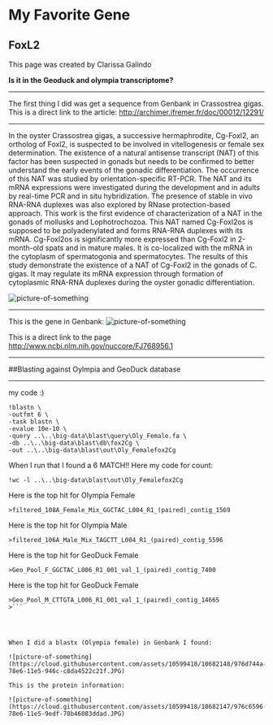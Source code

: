 # My Favorite Gene
## FoxL2

This page was created by Clarissa Galindo

**Is it in the Geoduck and olympia transcriptome?**

---

The first thing I did was get a sequence from Genbank in Crassostrea gigas.
This is a direct link to the article:
<http://archimer.ifremer.fr/doc/00012/12291/>

---

In the oyster Crassostrea gigas, a successive hermaphrodite, Cg-Foxl2, an ortholog of Foxl2, is suspected to be involved in vitellogenesis or female sex determination. The existence of a natural antisense transcript (NAT) of this factor has been suspected in gonads but needs to be confirmed to better understand the early events of the gonadic differentiation. The occurrence of this NAT was studied by orientation-specific RT-PCR. The NAT and its mRNA expressions were investigated during the development and in adults by real-time PCR and in situ hybridization. The presence of stable in vivo RNA-RNA duplexes was also explored by RNase protection-based approach. This work is the first evidence of characterization of a NAT in the gonads of mollusks and Lophotrochozoa. This NAT named Cg-Foxl2os is supposed to be polyadenylated and forms RNA-RNA duplexes with its mRNA. Cg-Foxl2os is significantly more expressed than Cg-Foxl2 in 2-month-old spats and in mature males. It is co-localized with the mRNA in the cytoplasm of spermatogonia and spermatocytes. The results of this study demonstrate the existence of a NAT of Cg-Foxl2 in the gonads of C. gigas. It may regulate its mRNA expression through formation of cytoplasmic RNA-RNA duplexes during the oyster gonadic differentiation.


![picture-of-something](https://cloud.githubusercontent.com/assets/10599418/10682150/9770d46e-78e6-11e5-84f4-8b47bc210283.JPG)

---
This is the gene in Genbank:
![picture-of-something](https://cloud.githubusercontent.com/assets/10599418/10682149/976f6d7c-78e6-11e5-9b67-b5f1e29d3640.JPG)

This is a direct link to the page
<http://www.ncbi.nlm.nih.gov/nuccore/FJ768956.1>

---

##Blasting against Oylmpia and GeoDuck database

---
my code :)

``` 
!blastn \
-outfmt 6 \
-task blastn \
-evalue 10e-10 \
-query ..\..\big-data\blast\query\Oly_Female.fa \
-db ..\..\big-data\blast\db\fox2Cg \
-out ..\..\big-data\blast\out\Oly_Femalefox2Cg
```

When I run that I found a 6 MATCH!!
Here my code for count:

```
!wc -l ..\..\big-data\blast\out\Oly_Femalefox2Cg
```

Here is the top hit for Olympia Female

```
>filtered_108A_Female_Mix_GGCTAC_L004_R1_(paired)_contig_1569
```

Here is the top hit for Olympia Male

```
>filtered_106A_Male_Mix_TAGCTT_L004_R1_(paired)_contig_5596
```
Here is the top hit for GeoDuck Female

```
>Geo_Pool_F_GGCTAC_L006_R1_001_val_1_(paired)_contig_7400
```

Here is the top hit for GeoDuck Female

```
>Geo_Pool_M_CTTGTA_L006_R1_001_val_1_(paired)_contig_14665
>```
 



When I did a blastx (Olympia female) in Genbank I found:

![picture-of-something](https://cloud.githubusercontent.com/assets/10599418/10682148/976d744a-78e6-11e5-946c-c8da4522c21f.JPG)

This is the protein information:

![picture-of-something](https://cloud.githubusercontent.com/assets/10599418/10682147/976c6596-78e6-11e5-9edf-78b46083ddad.JPG)
